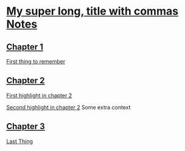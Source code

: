 # [My super long, title with commas Notes](https://book.url.hello/my-super-long-title-with-commas)

## [Chapter 1](https://book.url.hello/my-super-long-title-with-commas/chapter-1/)
[First thing to remember](https://book.url.hello/my-super-long-title-with-commas/chapter-1/first_highlight)


## [Chapter 2](https://book.url.hello/my-super-long-title-with-commas/chapter-2/)
[First highlight in chapter 2](https://book.url.hello/my-super-long-title-with-commas/chapter-2/first-in-chapter-2)

[Second highlight in chapter 2](https://book.url.hello/my-super-long-title-with-commas/chapter-2/second-in-chapter-2)
Some extra context

## [Chapter 3](https://book.url.hello/my-super-long-title-with-commas/chapter-3/)
[Last Thing](https://book.url.hello/my-super-long-title-with-commas/chapter-3/last_highlight)
